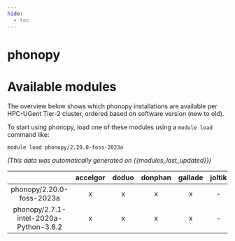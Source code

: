 ```yaml
---
hide:
  - toc
---
```


phonopy
=======

# Available modules


The overview below shows which phonopy installations are available per HPC-UGent Tier-2 cluster, ordered based on software version (new to old).

To start using phonopy, load one of these modules using a `module load` command like:

```shell
module load phonopy/2.20.0-foss-2023a
```

*(This data was automatically generated on {{modules_last_updated}})*  

| |accelgor|doduo|donphan|gallade|joltik|shinx|skitty|
| :---: | :---: | :---: | :---: | :---: | :---: | :---: | :---: |
|phonopy/2.20.0-foss-2023a|x|x|x|x|-|x|x|
|phonopy/2.7.1-intel-2020a-Python-3.8.2|x|x|x|x|-|-|-|
